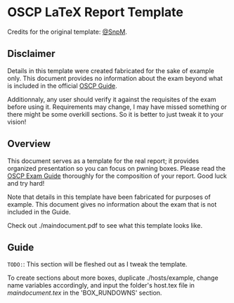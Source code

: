 # OSCP LaTeX Report Template

Credits for the original template: [@SnpM]( https://github.com/SnpM/oscp-latex-report-template ).

## Disclaimer

Details in this template were created fabricated for the sake of example only. This document provides no information about the exam beyond what is included in the official [OSCP Guide](https://support.offensive-security.com/oscp-exam-guide/). 

Additionnaly, any user should verify it against the requisites of the exam before using it. Requirements may change, I may have missed something or there might be some overkill sections. So it is better to just tweak it to your vision!

## Overview
This document serves as a template for the real report; it provides organized presentation so you can focus on pwning boxes. Please read the [OSCP Exam Guide](https://support.offensive-security.com/oscp-exam-guide/) thoroughly for the composition of your report. Good luck and try hard!

Note that details in this template have been fabricated for purposes of example. This document gives no information about the exam that is not included in the Guide.

Check out ./maindocument.pdf to see what this template looks like.

## Guide

`TODO:`: This section will be fleshed out as I tweak the template.

To create sections about more boxes, duplicate ./hosts/example, change name variables accordingly, and input the folder's host.tex file in *maindocument.tex* in the 'BOX_RUNDOWNS' section.
